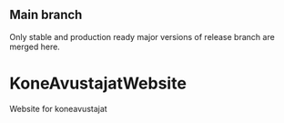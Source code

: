 ## Main branch<br>
Only stable and production ready major versions of release branch are merged here.<br>

# KoneAvustajatWebsite<br>
 Website for koneavustajat<br>
